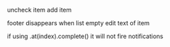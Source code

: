 
uncheck item
add item

footer disappears when list empty
edit text of item

if using .at(index).complete() it will not fire notifications
